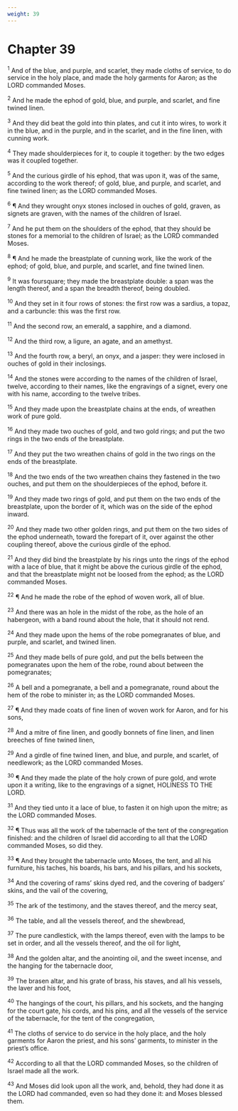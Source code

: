 ```yaml
---
weight: 39
---
```


# Chapter 39

<sup>1</sup> And of the blue, and purple, and scarlet, they made cloths of service, to do service in the holy place, and made the holy garments for Aaron; as the LORD commanded Moses. 

<sup>2</sup> And he made the ephod of gold, blue, and purple, and scarlet, and fine twined linen. 

<sup>3</sup> And they did beat the gold into thin plates, and cut it into wires, to work it in the blue, and in the purple, and in the scarlet, and in the fine linen, with cunning work. 

<sup>4</sup> They made shoulderpieces for it, to couple it together: by the two edges was it coupled together. 

<sup>5</sup> And the curious girdle of his ephod, that was upon it, was of the same, according to the work thereof; of gold, blue, and purple, and scarlet, and fine twined linen; as the LORD commanded Moses. 

<sup>6</sup> ¶ And they wrought onyx stones inclosed in ouches of gold, graven, as signets are graven, with the names of the children of Israel. 

<sup>7</sup> And he put them on the shoulders of the ephod, that they should be stones for a memorial to the children of Israel; as the LORD commanded Moses. 

<sup>8</sup> ¶ And he made the breastplate of cunning work, like the work of the ephod; of gold, blue, and purple, and scarlet, and fine twined linen. 

<sup>9</sup> It was foursquare; they made the breastplate double: a span was the length thereof, and a span the breadth thereof, being doubled. 

<sup>10</sup> And they set in it four rows of stones: the first row was a sardius, a topaz, and a carbuncle: this was the first row. 

<sup>11</sup> And the second row, an emerald, a sapphire, and a diamond. 

<sup>12</sup> And the third row, a ligure, an agate, and an amethyst. 

<sup>13</sup> And the fourth row, a beryl, an onyx, and a jasper: they were inclosed in ouches of gold in their inclosings. 

<sup>14</sup> And the stones were according to the names of the children of Israel, twelve, according to their names, like the engravings of a signet, every one with his name, according to the twelve tribes. 

<sup>15</sup> And they made upon the breastplate chains at the ends, of wreathen work of pure gold. 

<sup>16</sup> And they made two ouches of gold, and two gold rings; and put the two rings in the two ends of the breastplate. 

<sup>17</sup> And they put the two wreathen chains of gold in the two rings on the ends of the breastplate. 

<sup>18</sup> And the two ends of the two wreathen chains they fastened in the two ouches, and put them on the shoulderpieces of the ephod, before it. 

<sup>19</sup> And they made two rings of gold, and put them on the two ends of the breastplate, upon the border of it, which was on the side of the ephod inward. 

<sup>20</sup> And they made two other golden rings, and put them on the two sides of the ephod underneath, toward the forepart of it, over against the other coupling thereof, above the curious girdle of the ephod. 

<sup>21</sup> And they did bind the breastplate by his rings unto the rings of the ephod with a lace of blue, that it might be above the curious girdle of the ephod, and that the breastplate might not be loosed from the ephod; as the LORD commanded Moses. 

<sup>22</sup> ¶ And he made the robe of the ephod of woven work, all of blue. 

<sup>23</sup> And there was an hole in the midst of the robe, as the hole of an habergeon, with a band round about the hole, that it should not rend. 

<sup>24</sup> And they made upon the hems of the robe pomegranates of blue, and purple, and scarlet, and twined linen. 

<sup>25</sup> And they made bells of pure gold, and put the bells between the pomegranates upon the hem of the robe, round about between the pomegranates; 

<sup>26</sup> A bell and a pomegranate, a bell and a pomegranate, round about the hem of the robe to minister in; as the LORD commanded Moses. 

<sup>27</sup> ¶ And they made coats of fine linen of woven work for Aaron, and for his sons, 

<sup>28</sup> And a mitre of fine linen, and goodly bonnets of fine linen, and linen breeches of fine twined linen, 

<sup>29</sup> And a girdle of fine twined linen, and blue, and purple, and scarlet, of needlework; as the LORD commanded Moses. 

<sup>30</sup> ¶ And they made the plate of the holy crown of pure gold, and wrote upon it a writing, like to the engravings of a signet, HOLINESS TO THE LORD. 

<sup>31</sup> And they tied unto it a lace of blue, to fasten it on high upon the mitre; as the LORD commanded Moses. 

<sup>32</sup> ¶ Thus was all the work of the tabernacle of the tent of the congregation finished: and the children of Israel did according to all that the LORD commanded Moses, so did they. 

<sup>33</sup> ¶ And they brought the tabernacle unto Moses, the tent, and all his furniture, his taches, his boards, his bars, and his pillars, and his sockets, 

<sup>34</sup> And the covering of rams’ skins dyed red, and the covering of badgers’ skins, and the vail of the covering, 

<sup>35</sup> The ark of the testimony, and the staves thereof, and the mercy seat, 

<sup>36</sup> The table, and all the vessels thereof, and the shewbread, 

<sup>37</sup> The pure candlestick, with the lamps thereof, even with the lamps to be set in order, and all the vessels thereof, and the oil for light, 

<sup>38</sup> And the golden altar, and the anointing oil, and the sweet incense, and the hanging for the tabernacle door, 

<sup>39</sup> The brasen altar, and his grate of brass, his staves, and all his vessels, the laver and his foot, 

<sup>40</sup> The hangings of the court, his pillars, and his sockets, and the hanging for the court gate, his cords, and his pins, and all the vessels of the service of the tabernacle, for the tent of the congregation, 

<sup>41</sup> The cloths of service to do service in the holy place, and the holy garments for Aaron the priest, and his sons’ garments, to minister in the priest’s office. 

<sup>42</sup> According to all that the LORD commanded Moses, so the children of Israel made all the work. 

<sup>43</sup> And Moses did look upon all the work, and, behold, they had done it as the LORD had commanded, even so had they done it: and Moses blessed them. 


